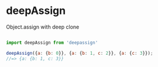 # deepAssign
Object.assign with deep clone

```javascript

import deepAssign from 'deepassign'

deepAssign({a: {b: 0}}, {a: {b: 1, c: 2}}, {a: {c: 3}});
//=> {a: {b: 1, c: 3}} 

```